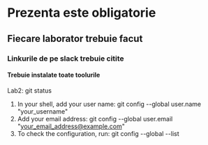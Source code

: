 # Prezenta este obligatorie
## Fiecare laborator trebuie facut
### Linkurile de pe slack trebuie citite

#### Trebuie instalate toate toolurile
Lab2:
git status
1) In your shell, add your user name:
	git config --global user.name "your_username"
2) Add your email address:
	git config --global user.email "your_email_address@example.com"
3) To check the configuration, run:
	git config --global --list